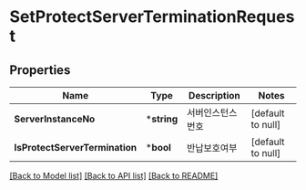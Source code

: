 # SetProtectServerTerminationRequest

## Properties
Name | Type | Description | Notes
------------ | ------------- | ------------- | -------------
**ServerInstanceNo** | ***string** | 서버인스턴스번호 | [default to null]
**IsProtectServerTermination** | ***bool** | 반납보호여부 | [default to null]

[[Back to Model list]](../README.md#documentation-for-models) [[Back to API list]](../README.md#documentation-for-api-endpoints) [[Back to README]](../README.md)


